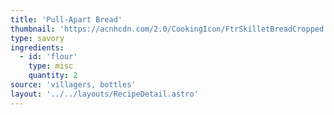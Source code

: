 ```yaml
---
title: 'Pull-Apart Bread'
thumbnail: 'https://acnhcdn.com/2.0/CookingIcon/FtrSkilletBreadCropped.png'
type: savory
ingredients:
  - id: 'flour'
    type: misc
    quantity: 2
source: 'villagers, bottles'
layout: '../../layouts/RecipeDetail.astro'
---
```

